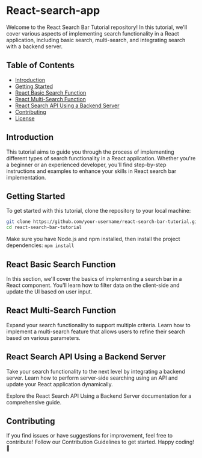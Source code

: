 # React-search-app

Welcome to the React Search Bar Tutorial repository! In this tutorial, we'll cover various aspects of implementing search functionality in a React application, including basic search, multi-search, and integrating search with a backend server.

## Table of Contents

- [Introduction](#introduction)
- [Getting Started](#getting-started)
- [React Basic Search Function](#react-basic-search-function)
- [React Multi-Search Function](#react-multi-search-function)
- [React Search API Using a Backend Server](#react-search-api-using-a-backend-server)
- [Contributing](#contributing)
- [License](#license)

## Introduction

This tutorial aims to guide you through the process of implementing different types of search functionality in a React application. Whether you're a beginner or an experienced developer, you'll find step-by-step instructions and examples to enhance your skills in React search bar implementation.

## Getting Started

To get started with this tutorial, clone the repository to your local machine:

```bash
git clone https://github.com/your-username/react-search-bar-tutorial.git
cd react-search-bar-tutorial
```

Make sure you have Node.js and npm installed, then install the project dependencies:
```npm install```

## React Basic Search Function
In this section, we'll cover the basics of implementing a search bar in a React component. You'll learn how to filter data on the client-side and update the UI based on user input.


## React Multi-Search Function
Expand your search functionality to support multiple criteria. Learn how to implement a multi-search feature that allows users to refine their search based on various parameters.


## React Search API Using a Backend Server
Take your search functionality to the next level by integrating a backend server. Learn how to perform server-side searching using an API and update your React application dynamically.

Explore the React Search API Using a Backend Server documentation for a comprehensive guide.

## Contributing
If you find issues or have suggestions for improvement, feel free to contribute! Follow our Contribution Guidelines to get started.
Happy coding! 🚀

